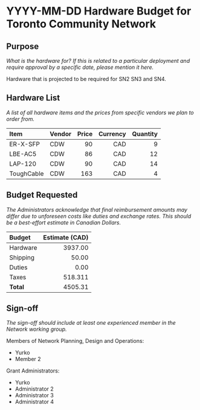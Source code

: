 # YYYY-MM-DD Hardware Budget for Toronto Community Network

## Purpose

_What is the hardware for? If this is related to a particular deployment and require approval by a specific date, please mention it here._

Hardware that is projected to be required for SN2 SN3 and SN4.

## Hardware List

_A list of all hardware items and the prices from specific vendors we plan to order from._

| Item       | Vendor     | Price | Currency | Quantity |
|:-----------|:-----------|------:|---------:|---------:|
| ER-X-SFP   | CDW |  90  |      CAD |        9 |
| LBE-AC5    | CDW |  86  |      CAD |       12 |
| LAP-120    | CDW |  90  |      CAD |       14 |
| ToughCable | CDW |  163 |      CAD |        4 |

## Budget Requested

_The Administrators acknowledge that final reimbursement amounts may differ due to unforeseen costs like duties and exchange rates. This should be a best-effort estimate in Canadian Dollars._

| Budget    | Estimate (CAD) |
|:----------|---------------:|
| Hardware  |        3937.00 |
| Shipping  |          50.00 |
| Duties    |           0.00 |
| Taxes     |        518.311 |
| **Total** |        4505.31 |

## Sign-off

_The sign-off should include at least one experienced member in the Network working group._

Members of Network Planning, Design and Operations:
- Yurko
- Member 2

Grant Administrators:
- Yurko
- Administrator 2
- Administrator 3
- Administrator 4
